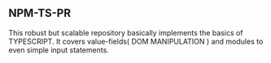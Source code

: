 ##   NPM-TS-PR

This robust but scalable repository basically implements the basics of TYPESCRIPT. It covers value-fields( DOM MANIPULATION ) and modules to even simple input statements.
